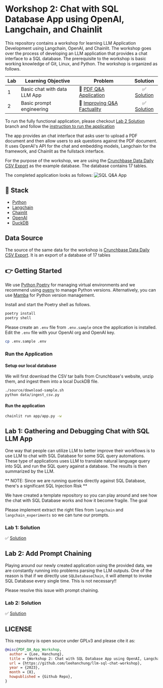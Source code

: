 # Workshop 2: Chat with SQL Database App using OpenAI, Langchain, and Chainlit

This repository contains a workshop for learning LLM Application Development using Langchain, OpenAI, and Chainlit. The workshop goes over the process of developing an LLM application that provides a chat interface to a SQL database. The prerequisite to the workshop is basic working knowledge of Git, Linux, and Python. The workshop is organized as follows.

| Lab | Learning Objective | Problem | Solution |
| --- | ------------------ | ------- | :------: |
| 1   | Basic chat with data LLM App  | 🐒 [PDF Q&A Application](https://github.com/leehanchung/llm-sql-chat-workshop/tree/main) | ✅ [Solution](https://github.com/leehanchung/llm-sql-chat-workshop/tree/part1) |
| 2   | Basic prompt engineering      | 🐒 [Improving Q&A Factuality](https://github.com/leehanchung/llm-sql-chat-workshop/tree/part2) | ✅ [Solution](https://github.com/leehanchung/llm-sql-chat-workshop/tree/part3) |

To run the fully functional application, please checkout [Lab 2 Solution](https://github.com/leehanchung/llm-sql-chat-workshop/tree/lab3) branch and follow the [instruction to run the application](#run-the-application)

The app provides an chat interface that asks user to upload a PDF document and then allow users to ask questions against the PDF document. It uses OpenAI's API for the chat and embedding models, Langchain for the framework, and Chainlit as the fullstack interface.

For the purpose of the workshop, we are using the [Crunchbase Data Daily CSV Export](https://data.crunchbase.com/docs/daily-csv-export) as the example database. The database contains 17 tables.

The completed application looks as follows:
![SQL Q&A App](assets/app.png)

## 🧰 Stack

- [Python](https://www.python.org/downloads/release/python-3100/)
- [Langchain](https://python.langchain.com/docs/get_started/introduction.html)
- [Chainlit](https://docs.chainlit.io/overview)
- [OpenAI](https://openai.com/)
- [DuckDB](https://duckdb.org/)


## Data Source

The source of the same data for the workshop is [Crunchbase Data Daily CSV Export](https://data.crunchbase.com/docs/daily-csv-export). It is an export of a database of 17 tables


## 👉 Getting Started

We use [Python Poetry](https://python-poetry.org/) for managing virtual environments and we recommend using [pyenv](https://github.com/pyenv/pyenv) to manage Python versions. Alternatively, you can use [Mamba](https://mamba.readthedocs.io/en/latest/) for Python version management.

Install and start the Poetry shell as follows.

```bash
poetry install
poetry shell
```

Please create an `.env` file from `.env.sample` once the application is installed. Edit the `.env` file with your OpenAI org and OpenAI key.

```bash
cp .env.sample .env
```

### Run the Application

#### Setup our local database

We will first download the CSV tar balls from Crunchbase's website, unzip them, and ingest them into a local DuckDB file.

```bash
./source/download-sample.sh
python data/ingest_csv.py
```

#### Run the application
```bash
chainlit run app/app.py -w
```

## Lab 1: Gathering and Debugging Chat with SQL LLM App

One way that people can utilize LLM to better improve their workflows is to use LLM to chat with SQL Database for some SQL query automations. These type of applications uses LLM to translate natural language query into SQL and run the SQL query against a database. The results is then summarized by the LLM.

** NOTE: Since we are running queries directly against SQL Database, there's a significant SQL Injection Risk **

We have created a template repository so you can play around and see how the chat with SQL Database works and how it become fragile. The goal 

Please implement extract the right files from `langchain` and `langchain_experiments` so we can tune our prompts.

### Lab 1: Solution

✅ [Solution](https://github.com/leehanchung/llm-sql-chat-workshop/tree/part1)

## Lab 2: Add Prompt Chaining

Playing around our newly created application using the provided data, we are constantly running into problems parsing the LLM outputs. One of the reason is that if we directly use `SQLDatabaseChain`, it will attempt to invoke SQL Database every single time. This is not necessary!!

Please resolve this issue with prompt chaining.

### Lab 2: Solution

✅ [Solution](https://github.com/leehanchung/llm-sql-chat-workshop/tree/part2)

## LICENSE

This repository is open source under GPLv3 and please cite it as:
```bibtex
@misc{PDF_QA_App_Workshop,
  author = {Lee, Hanchung},
  title = {Workshop 2: Chat with SQL Database App using OpenAI, Langchain, and Chainlit},
  url = {https://github.com/leehanchung/llm-sql-chat-workshop},
  year = {2023},
  month = {8},
  howpublished = {Github Repo},
}
```
